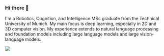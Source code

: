 ### Hi there 👋
<!--
[![GitHub Streak](http://github-readme-streak-stats.herokuapp.com?user=Kudo510&theme=dark&background=000000)](https://git.io/streak-stats) -->



I'm a Robotics, Cognition, and Intelligence MSc graduate from the Technical University of Munich. My main focus is deep learning, especially in 2D and 3D computer vision. My experience extends to natural language processing and foundation models including large language models and large vision-language models.

<a href="https://github.com/anuraghazra/github-readme-stats">
  <img align="center" src="https://github-readme-stats-git-masterrstaa-rickstaa.vercel.app/api/top-langs/?username=Kudo510&layout=compact&theme=vision-friendly-dark&langs_count=6&hide_border=true&hide=jupyter%20notebook,matlab" />
</a>

<!--
[![Top Langs](https://github-readme-stats.vercel.app/api/top-langs/?username=Kudo510&layout=compact&theme=vision-friendly-dark&hide=jupyter%20notebook,matlab)](https://github.com/anuraghazra/github-readme-stats) -->



<!--
**Kudo510/Kudo510** is a ✨ _special_ ✨ repository because its `README.md` (this file) appears on your GitHub profile.

Here are some ideas to get you started:

- 🔭 I’m currently working on ...
- 🌱 I’m currently learning ...
- 👯 I’m looking to collaborate on ...
- 🤔 I’m looking for help with ...
- 💬 Ask me about ...
- 📫 How to reach me: ...
- 😄 Pronouns: ...
- ⚡ Fun fact: ...
-->
